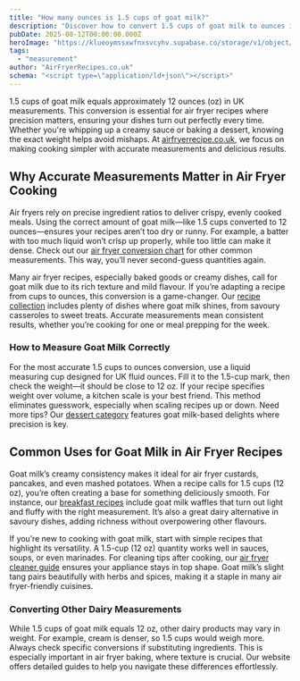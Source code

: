 ```yaml
---
title: "How many ounces is 1.5 cups of goat milk?"
description: "Discover how to convert 1.5 cups of goat milk to ounces in the UK with our easy guide. Perfect for air fryer recipes and precise cooking!"
pubDate: 2025-08-12T00:00:00.000Z
heroImage: "https://klueoymssxwfnxsvcyhv.supabase.co/storage/v1/object/public/md/how-many-ounces-is-1-5-cups-of-goat-milk-073e163a.webp"
tags:
  - "measurement"
author: "AirFryerRecipes.co.uk"
schema: "<script type=\"application/ld+json\"></script>"
---
```


<p>1.5 cups of goat milk equals approximately 12 ounces (oz) in UK measurements. This conversion is essential for air fryer recipes where precision matters, ensuring your dishes turn out perfectly every time. Whether you're whipping up a creamy sauce or baking a dessert, knowing the exact weight helps avoid mishaps. At <a href=https://www.airfryerrecipe.co.uk>airfryerrecipe.co.uk</a>, we focus on making cooking simpler with accurate measurements and delicious results.</p>  

<h2>Why Accurate Measurements Matter in Air Fryer Cooking</h2>  
<p>Air fryers rely on precise ingredient ratios to deliver crispy, evenly cooked meals. Using the correct amount of goat milk—like 1.5 cups converted to 12 ounces—ensures your recipes aren’t too dry or runny. For example, a batter with too much liquid won’t crisp up properly, while too little can make it dense. Check out our <a href=https://www.airfryerrecipe.co.uk/air-fryer-conversion-chart>air fryer conversion chart</a> for other common measurements. This way, you’ll never second-guess quantities again.</p>  

<p>Many air fryer recipes, especially baked goods or creamy dishes, call for goat milk due to its rich texture and mild flavour. If you’re adapting a recipe from cups to ounces, this conversion is a game-changer. Our <a href=https://www.airfryerrecipe.co.uk/recipes>recipe collection</a> includes plenty of dishes where goat milk shines, from savoury casseroles to sweet treats. Accurate measurements mean consistent results, whether you’re cooking for one or meal prepping for the week.</p>  

<h3>How to Measure Goat Milk Correctly</h3>  
<p>For the most accurate 1.5 cups to ounces conversion, use a liquid measuring cup designed for UK fluid ounces. Fill it to the 1.5-cup mark, then check the weight—it should be close to 12 oz. If your recipe specifies weight over volume, a kitchen scale is your best friend. This method eliminates guesswork, especially when scaling recipes up or down. Need more tips? Our <a href=https://www.airfryerrecipe.co.uk/recipe-category/dessert>dessert category</a> features goat milk-based delights where precision is key.</p>  

<h2>Common Uses for Goat Milk in Air Fryer Recipes</h2>  
<p>Goat milk’s creamy consistency makes it ideal for air fryer custards, pancakes, and even mashed potatoes. When a recipe calls for 1.5 cups (12 oz), you’re often creating a base for something deliciously smooth. For instance, our <a href=https://www.airfryerrecipe.co.uk/recipe-category/breakfast>breakfast recipes</a> include goat milk waffles that turn out light and fluffy with the right measurement. It’s also a great dairy alternative in savoury dishes, adding richness without overpowering other flavours.</p>  

<p>If you’re new to cooking with goat milk, start with simple recipes that highlight its versatility. A 1.5-cup (12 oz) quantity works well in sauces, soups, or even marinades. For cleaning tips after cooking, our <a href=https://www.airfryerrecipe.co.uk/air-fryer-cleaner>air fryer cleaner guide</a> ensures your appliance stays in top shape. Goat milk’s slight tang pairs beautifully with herbs and spices, making it a staple in many air fryer-friendly cuisines.</p>  

<h3>Converting Other Dairy Measurements</h3>  
<p>While 1.5 cups of goat milk equals 12 oz, other dairy products may vary in weight. For example, cream is denser, so 1.5 cups would weigh more. Always check specific conversions if substituting ingredients. This is especially important in air fryer baking, where texture is crucial. Our website offers detailed guides to help you navigate these differences effortlessly.</p>